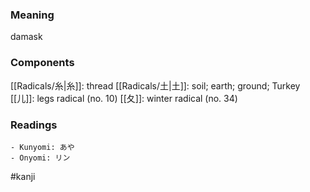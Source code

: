 ### Meaning

damask

### Components

[[Radicals/糸|糸]]: thread [[Radicals/土|土]]: soil; earth; ground; Turkey [[儿]]: legs radical (no. 10) [[夂]]: winter radical (no. 34)

### Readings

```
- Kunyomi: あや
- Onyomi: リン
```

#kanji